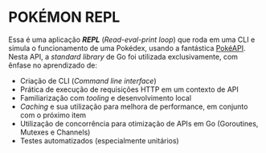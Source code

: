 # POKÉMON REPL
Essa é uma aplicação ***REPL*** (*Read-eval-print loop*) que roda em uma CLI e simula o funcionamento de uma Pokédex, usando a fantástica [PokéAPI](https://pokeapi.co/).
Nesta API, a *standard library* de Go foi utilizada exclusivamente, com ênfase no aprendizado de:
- Criação de CLI (*Command line interface*)
- Prática de execução de requisições HTTP em um contexto de API
- Familiarização com *tooling* e desenvolvimento local
- *Caching* e sua utilização para melhora de performance, em conjunto com o próximo item
- Utilização de concorrência para otimização de APIs em Go (Goroutines, Mutexes e Channels)
- Testes automatizados (especialmente unitários)